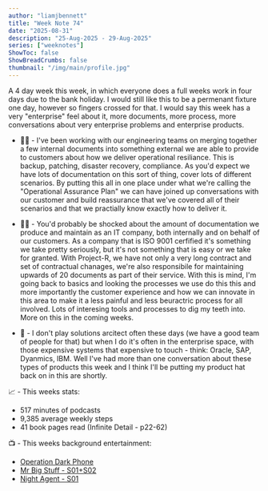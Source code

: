 ```yaml
---
author: "liamjbennett"
title: "Week Note 74"
date: "2025-08-31"
description: "25-Aug-2025 - 29-Aug-2025"
series: ["weeknotes"]
ShowToc: false
ShowBreadCrumbs: false
thumbnail: "/img/main/profile.jpg"
---
```


A 4 day week this week, in which everyone does a full weeks work in four days due to the bank holiday. I would still like this to be a permenant fixture one day, however so fingers crossed for that. I would say this week has a very "enterprise" feel about it, more documents, more process, more conversations about very enterprise problems and enterprise products.
<p/>

* 🧑‍🚒 - I've been working with our engineering teams on merging together a few internal documents into something external we are able to provide to customers about how we deliver operational resiliance. This is backup, patching, disaster recovery, compliance. As you'd expect we have lots of documentation on this sort of thing, cover lots of different scenarios. By putting this all in one place under what we're calling the "Operational Assurance Plan" we can have joined up conversations with our customer and build reassurance that we've covered all of their scenarios and that we practially know exactly how to deliver it.
<p/>
 
* ✍🏻 - You'd probably be shocked about the amount of documentation we produce and maintain as an IT company, both internally and on behalf of our customers. As a company that is ISO 9001 cerfified it's something we take pretty seriously, but it's not something that is easy or we take for granted. With Project-R, we have not only a very long contract and set of contractual chanages, we're also responsibile for maintaining upwards of 20 documents as part of their service. With this is mind, I'm going back to basics and looking the processes we use do this this and more importantly the customer experience and how we can innovate in this area to make it a less painful and less beuractric process for all involved. Lots of interesing tools and processes to dig my teeth into. More on this in the coming weeks.
<p/>

* 💎 - I don't play solutions arcitect often these days (we have a good team of people for that) but when I do it's often in the enterprise space, with those expensive systems that expensive to touch - think: Oracle, SAP, Dyanmics, IBM. Well I've had more than one conversation about these types of products this week and I think I'll be putting my product hat back on in this are shortly.
<p/>


📈 - This weeks stats:
* 517 minutes of podcasts
* 9,385 average weekly steps
* 41 book pages read (Infinite Detail - p22-62)
<p/>

📺 - This weeks background entertainment:
* [Operation Dark Phone](https://www.imdb.com/title/tt37694631/)
* [Mr Big Stuff - S01+S02](https://www.imdb.com/title/tt30226479/)
* [Night Agent - S01](https://www.imdb.com/title/tt13918776/)

